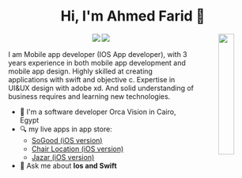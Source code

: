 <h1 align="center">Hi, I'm Ahmed Farid 👋</h1>
<p align="center">
    <a href="https://www.facebook.com/ahmed.farido"><img src="https://img.shields.io/badge/facebook-%231FA1F1?style=flat&logo=facebook&logoColor=white"/></a>
    <a href="https://www.linkedin.com/in/ahmed-farid-8508a6120/"><img src="https://img.shields.io/badge/linkedin-%230177B5?style=flat&logo=linkedin&logoColor=white"/></a>

  
  <img src="https://github.com/mohamedabusrea/mohamedabusrea/blob/master/profile-img.png" align="right" width="25%"/>

I am Mobile app developer (IOS App developer), with 3 years experience in both mobile app development and mobile
app design. Highly skilled at creating applications with swift and objective c. Expertise in UI&UX design with
adobe xd. And solid understanding of business requires and learning new technologies.

- 🔭 I'm a software developer Orca Vision in Cairo, Egypt
- 🔍 my live apps in app store: 
  - [SoGood (iOS version)](https://apps.apple.com/eg/app/sogood-%D8%B3%D9%88%D8%AC%D9%88%D8%AF/id1614068981)
  - [Chair Location (iOS version)](https://apps.apple.com/us/app/chair-location/id1594027102)
  - [Jazar (iOS version)](https://apps.apple.com/us/app/id1525254401)
- 💬 Ask me about **Ios and Swift**
